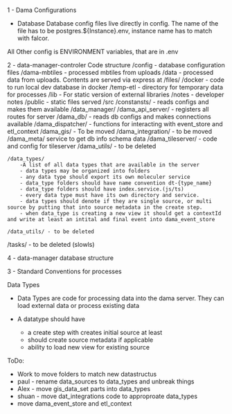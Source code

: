 
1 - Dama Configurations
 - Database
   Database config files live directly in config. The name of the file has to be postgres.${Instance}.env, instance name has to match with falcor.

 All Other config is ENVIRONMENT variables, that are in .env

2 - data-manager-controler Code structure
  /config - database configuration files
  /dama-mbtiles - processed mbtiles from uploads
  /data - processed data from uploads. Contents are served via express at /files/
  /docker - code to run local dev database in docker
  /temp-etl - directory for temporary data for processes
  /lib - For static version of external libraries
  /notes - developer notes
  /public - static files served
  /src 
  	/constansts/ - reads configs and makes them available
  	/data_manager/
	  	/dama_api_server/ - registers all routes for server
	  	/dama_db/ - reads db configs and makes connections available
	  	/dama_dispatcher/ - functions for interacting with event_store and etl_context
	  	/dama_gis/ - To be moved
	  	/dama_integration/ - to be moved
	  	/dama_meta/ service to get db info schema data
	  	/dama_tileserver/ - code and config for tileserver
	  	/dama_utils/ - to be deleted 

	/data_types/ 
	  	-A list of all data types that are available in the server
	  	- data types may be organized into folders
	  	- any data type should export its own moleculer service
	  	- data_type folders should have name convention dt-{type_name}
	  	- data_type folders should have index.service.(js/ts)
	  	- every data type must have its own directory and service.
	  	- data types should denote if they are single source, or multi source by putting that into source metadata in the create step.
	  	- when data_type is creating a new view it should get a contextId and write at least an intital and final event into dama_event_store

	/data_utils/ - to be deleted
   /tasks/ - to be deleted (slowls)

4 - data-manager database structure


3 - Standard Conventions for processes


Data Types
 - Data Types are code for processing data into the dama server. They can load external data or process existing data
 
 - A datatype should have
   - a create step with creates initial source at least
   - should create source metadata if applicable
   - ability to load new view for existing source


ToDo:
 - Work to move folders to match new datastructus
 - paul - rename data_sources to data_types and unbreak things
 - Alex - move gis_data_set parts into data_types
 - shuan - move dat_integrations code to approproate data_types
 - move dama_event_store and etl_context
   





